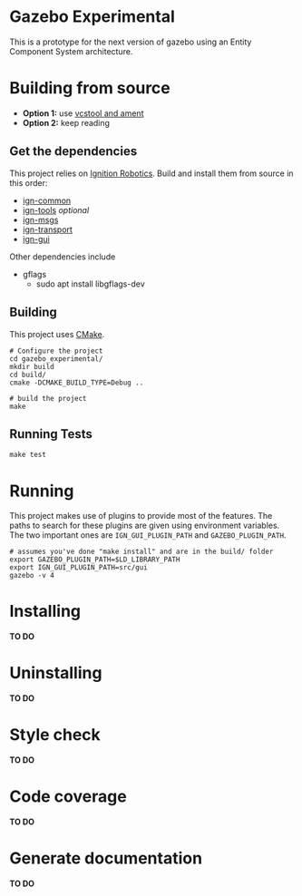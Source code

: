 # Gazebo Experimental

This is a prototype for the next version of gazebo using an Entity Component System architecture.

# Building from source

* **Option 1:** use [vcstool and ament](https://github.com/sloretz/gzecs)
* **Option 2:** keep reading

## Get the dependencies
This project relies on [Ignition Robotics](http://ignitionrobotics.org/).
Build and install them from source in this order:

* [ign-common]()
* [ign-tools]() *optional*
* [ign-msgs]()
* [ign-transport]()
* [ign-gui]()

Other dependencies include

* gflags
    * sudo apt install libgflags-dev

## Building

This project uses [CMake](https://cmake.org/).

```
# Configure the project
cd gazebo_experimental/
mkdir build
cd build/
cmake -DCMAKE_BUILD_TYPE=Debug ..

# build the project
make
```

## Running Tests
```
make test
```

# Running
This project makes use of plugins to provide most of the features.
The paths to search for these plugins are given using environment variables.
The two important ones are `IGN_GUI_PLUGIN_PATH` and `GAZEBO_PLUGIN_PATH`.

```
# assumes you've done "make install" and are in the build/ folder
export GAZEBO_PLUGIN_PATH=$LD_LIBRARY_PATH
export IGN_GUI_PLUGIN_PATH=src/gui
gazebo -v 4
```

# Installing
**TO DO**

# Uninstalling
**TO DO**

# Style check
**TO DO**

# Code coverage
**TO DO**

# Generate documentation
**TO DO**
